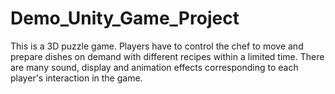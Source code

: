 # Demo_Unity_Game_Project
This is a 3D puzzle game. Players have to control the chef to move and prepare dishes on demand with different recipes within a limited time. There are many sound, display and animation effects corresponding to each player's interaction in the game.
